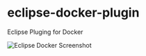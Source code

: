 # eclipse-docker-plugin
Eclipse Pluging for Docker

![Eclipse Docker Screenshot](https://cloud.githubusercontent.com/assets/32796/6859341/ac6d6962-d40f-11e4-9e35-ef8ef2fe0527.png)
